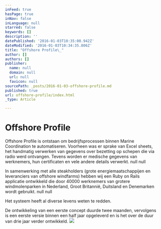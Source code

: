 ```yaml
---
inFeed: true
hasPage: true
inNav: false
inLanguage: null
starred: false
keywords: []
description: ''
datePublished: '2016-01-03T10:35:00.942Z'
dateModified: '2016-01-03T10:34:35.806Z'
title: "Offshore Profile\_"
author: []
authors: []
publisher:
  name: null
  domain: null
  url: null
  favicon: null
sourcePath: _posts/2016-01-03-offshore-profile.md
published: true
url: offshore-profile/index.html
_type: Article

---
```

# Offshore Profile 

Offshore Profile is ontstaan om bedrijfsprocessen binnen Marine Coordination te automatiseren. Voorheen was er sprake van Excel sheets, het handmatig verwerken van gegevens over bezetting op schepen die via radio werd ontvangen. Tevens worden er medische gegevens van werknemers, hun certificaten en vele andere details verwerkt. null
null

In samenwerking met alle steakholders (grote energiemaatschappijen en leveranciers van offshore windfarms) hebben wij een Ruby on Rails applicatie ontwikkeld die door 40000 werknemers van grotere windmolenparken in Nederland, Groot Britannië, Duitsland en Denemarken wordt gebruikt. null
null

Het systeem heeft al diverse levens weten te redden.

De ontwikkeling van een eerste concept duurde twee maanden, vervolgens is een eerste versie binnen een half jaar opgeleverd en is het over de duur van drie jaar verder ontwikkeld. ![](https://the-grid-user-content.s3-us-west-2.amazonaws.com/7ab06115-76c2-4a49-a96d-0d5c47820201.png)